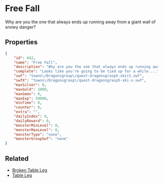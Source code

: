 # Free Fall

Why are you the one that always ends up running away from a giant wall of snowy danger?

## Properties

```json
{
    "id": 642,
    "name": "Free Fall",
    "description": "Why are you the one that always ends up running away from a giant wall of snowy danger?",
    "complete": "Looks like you're going to be tied up for a while....",
    "swf": "towns\/Dragonsgrasp\/quest-dragonsgrasp5-skir2.swf",
    "swfX": "towns\/Dragonsgrasp\/quest-dragonsgrasp5-ski-x.swf",
    "maxSilver": 0,
    "maxGold": 1000,
    "maxGems": 0,
    "maxExp": 50000,
    "minTime": 0,
    "counter": 0,
    "extra": "",
    "dailyIndex": 0,
    "dailyReward": 0,
    "monsterMinLevel": 0,
    "monsterMaxLevel": 0,
    "monsterType": "none",
    "monsterGroupSwf": "none"
}
```

## Related

- [Broken Table Leg](../items/4136-broken-table-leg.md)
- [Table Leg](../items/4137-table-leg.md)

